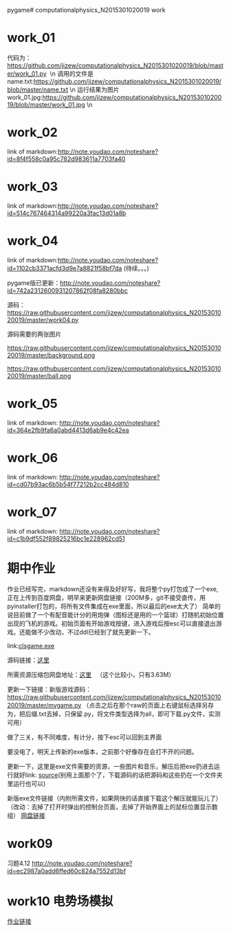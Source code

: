 
pygame# computationalphysics_N2015301020019
work
#  work_01
代码为：https://github.com/jizew/computationalphysics_N2015301020019/blob/master/work_01.py  \n
调用的文件是name.txt:https://github.com/jizew/computationalphysics_N2015301020019/blob/master/name.txt  \n
运行结果为图片work_01.jpg:https://github.com/jizew/computationalphysics_N2015301020019/blob/master/work_01.jpg \n
# work_02
link of markdown:http://note.youdao.com/noteshare?id=8f4f558c0a95c782d983611a7703fa40
# work_03
link of markdown:http://note.youdao.com/noteshare?id=514c767464314a99220a3fac13d01a8b
# work_04
link of markdown:http://note.youdao.com/noteshare?id=1102cb3371acfd3d9e7a8821f58bf7da (待续。。。)

pygame版已更新：http://note.youdao.com/noteshare?id=742a2312600931207862f08fa8280bbc

源码：https://raw.githubusercontent.com/jizew/computationalphysics_N2015301020019/master/work04.py

源码需要的两张图片

https://raw.githubusercontent.com/jizew/computationalphysics_N2015301020019/master/background.png

https://raw.githubusercontent.com/jizew/computationalphysics_N2015301020019/master/ball.png

# work_05
link of markdown: http://note.youdao.com/noteshare?id=364e2fb9fa6a0abd4413d6ab9e4c42ea

# work_06
link of markdown: http://note.youdao.com/noteshare?id=cd07b93ac6b5b54f77212b2cc484d810
# work_07
link of markdown: http://note.youdao.com/noteshare?id=c1b9df552f89825216bc1e228962cd51
# 期中作业
作业已经写完，markdown还没有来得及好好写，我将整个py打包成了一个exe,正在上传到百度网盘，明早来更新网盘链接（200M多，git不接受直传，用pyinstaller打包的，将所有文件集成在exe里面，所以最后的exe太大了）
简单的说目前做了一个有配音能计分的用炮弹（图标还是用的一个篮球）打随机初始位置出现的飞机的游戏。初始页面有开始游戏按键，进入游戏后按esc可以直接退出游戏。还能做不少改动，不过ddl已经到了就先更新一下。

link:[clsgame.exe](http://pan.baidu.com/s/1nvSj2Tb)

源码链接：[这里](https://raw.githubusercontent.com/jizew/computationalphysics_N2015301020019/master/mygame.py)


所需资源压缩包网盘地址：[这里](http://pan.baidu.com/s/1jIH0pq2)   （这个比较小，只有3.63M）

更新一下链接：新版游戏源码：https://raw.githubusercontent.com/jizew/computationalphysics_N2015301020019/master/mygame.py
（点击之后在那个raw的页面上右键鼠标选择另存为，把后缀.txt去掉，只保留.py，将文件类型选择为all，即可下载.py文件，实测可用）

做了三关，有不同难度，有计分，按下esc可以回到主界面

要没电了，明天上传新的exe版本，之前那个好像存在会打不开的问题。

更新一下，这里是exe文件需要的资源，一些图片和音乐，解压后把exe扔进去运行就好link: [source](http://pan.baidu.com/s/1bVD7Tc)(别用上面那个了，下载源码的话把源码和这些扔在一个文件夹里运行也可以)

新版exe文件链接（内附所需文件，如果网快的话直接下载这个解压就能玩儿了）（改动：去掉了打开时弹出的控制台页面，去掉了开始界面上的鼠标位置显示数组）
[网盘链接](http://pan.baidu.com/s/1bpfLaiz) 


# work09
习题4.12
http://note.youdao.com/noteshare?id=ec2987a0add6ffed60c824a7552d13bf

# work10 电势场模拟 
[作业链接](https://github.com/jizew/computationalphysics_N2015301020019/blob/master/work10.md)
